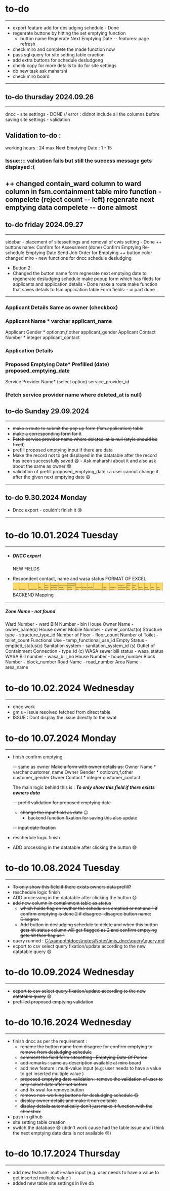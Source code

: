 # to-do

---

- export feature add for desludging schedule - Done
- regenrate buttone by hitting the set emptying function
  - button name Regnerate Next Emptying Date
    -- features: page refresh
- check miro and complete the made function now
- pass sql query for site setting table craetion
- add extra buttons for schedule desludgong
- check copy for more details to do for site settings
- db new task ask maharshi
- check miro board

---

## to-do thursday 2024.09.26

---

dncc - site settings - DONE
// error : didnot include all the columns before saving
site settings - validation

## Validation to-do :

working hours : 24 max
Next Emotying Date : 1 - 15

### Issue:::: validation fails but still the success message gets displayed :(

++ changed contain_ward column to ward column in fsm.containment table
miro function - compelete (reject count -- left)
regenrate next emptying data compelete -- done almost
-----------------------------------------------------

## to-do friday 2024.09.27

---

sidebar - placement of sitessettings and removal of cwis setting - Done
++ buttons name:
Confirm for Assessment (done)
Confirm Emptying
Re-schedule Emptying Date
Send Job Order for Emptying
++ button color changed
miro - new functions for dncc schedule desludging

- Button 2
- Changed the button name form regnerate next emptying date to regenerate desludging schedule
  make popup form which has fileds for applicants and application details - Done
  make a route
  make function that saves details to fsm.application table
  Form fields: - ui part done

---

### Applicant Details                               Same as owner (checkbox)

### Applicant Name *                     varchar                     applicant_name

Applicant Gender *                  option:m,f,other      applicant_gender
Applicant Contact Number *   integer                     applicant_contact

### Application Details

### Proposed Emptying Date*    Prefilled (date)          proposed_emptying_date

Service Provider Name*       (select option)           service_provider_id

### (Fetch service provider name where deleted_at is null)

## to-do  Sunday 29.09.2024

---

- ~~make a route to submit the pop up form  (fsm.application) table~~
- ~~make a corresponding form for it~~
- ~~Fetch service provider name where deleted_at is null
  (style should be fixed~~)
- prefill proposed emptying input if there are data
- Make the record not to get displayed in the datatable after the record has been successfully saved 😄 - Ask maharshi about it
  and also ask about the same as owner 😄
- validation of prefill proposed_emptying_date : a user cannot change it after the given next emptying date 😄

---

## to-do 9.30.2024 Monday

- Dncc export - couldn't finish it 😢

---

# to-do 10.01.2024 Tuesday

---

- ##### DNCC export

  NEW FIELDS
- Respondent contact, name and wasa status
  FORMAT OF EXCEL
  ![alt text](image.png)
  BACKEND Mapping

---

##### Zone Name - not found

Ward Number - ward
BIN Number - bin
House Owner Name - owner_name(o)
House owner Mobile Number - owner_contact(o)
Structure type - structure_type_id
Number of Floor - floor_count
Number of Toilet - toilet_count
Functional Use - temp_functional_use_id
Empty Status - emptied_status(c)
Sanitation system - sanitation_system_id (s)
Outlet of Containment Connection - type_id (c)
WASA sewer bill status - wasa_status
WASA Bill number - wasa_bill_no
House Number - house_number
Block Number - block_number
Road Name - road_number
Area Name - area_name

# to-do 10.02.2024 Wednesday

---

- dncc work
- gmis - issue resolved fetched from direct table
- ISSUE : Dont display the issue directly to the swal

# to-do 10.07.2024 Monday

---

- finish confirm emptying

  -- same as owner
  ~~Make a form with owner details as:~~
  Owner Name *             varchar                     customer_name
  Owner Gender *           option:m,f,other      customer_gender
  Owner Contact *           integer                    customer_contact

  The main logic behind this is :
  ***To only show this field if there exists owners data***

  -- ~~prefill validation for proposed emptying dat~~e

  - ~~change the input field as date~~ 😉
    - ~~backend function fixation for saving this also update~~

  -- ~~input date fixation~~
- reschedule logic finish
- ADD processing in the datatable after clicking the button 😄

# to-do 10.08.2024 Tuesday

---

- ~~To only show this field if there exists owners data       prefill?~~
- reschedule logic finish
- ADD processing in the datatable after clicking the button 😄
- ~~add new column in containment table as status~~
  - ~~which holds flag on hwther the schedule is emptied or not and 1 if confirm emptying is done
    2 if disagree- disagree button name: Disagree~~
  - ~~Add button in desludging schedule to delete and when this button gets hit status column will get flagged as 2 and confirm emptying gets hit then flag as 1~~
- query runned : [C:\xampp\htdocs\notes\Notes\imis_dncc\query\query.md]()
- ecport to csv select query fixation/update according to the new datatable query 😄

# to-do 10.09.2024 Wednesday

---

- ~~ecport to csv select query fixation/update according to the new datatable query~~ 😄
- ~~prefilled proposed emptying validation~~

# to-do 10.16.2024 Wednesday

---

- finish dncc as per the requirement :
  - ~~rename the button name from disagree for confirm emptying to remove from desludging schedule~~
  - ~~comment the field form sitesetting : Emptying Date Of Period~~
  - ~~add remarks : same as description available at miro board~~
  - add new feature : multi-value input
    (e.g: user needs to have  a value to get inserted multiple value )
  - ~~proposed emptying date validation : remove the validation of user to only select date after not before~~
  - ~~and fix swal for remove button~~
  - ~~remove non-working buttons for desludging schedule 😄~~
  - ~~display owner details and make it non editable~~
  - ~~display details automatically don't just make it function with the checkbox~~
- push in github
- site setting table creation
- switch the database 😄
  (didn't work cause had the table issue and i think the next emptying date data is not available 😢)

# to-do 10.17.2024 Thursday

---

- add new feature : multi-value input
  (e.g: user needs to have  a value to get inserted multiple value )
- added new table site settings in live db
